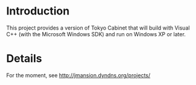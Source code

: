 # Introduction #

This project provides a version of Tokyo Cabinet that will build with Visual C++ (with the Microsoft Windows SDK) and run on Windows XP or later.

# Details #

For the moment, see http://jmansion.dyndns.org/projects/